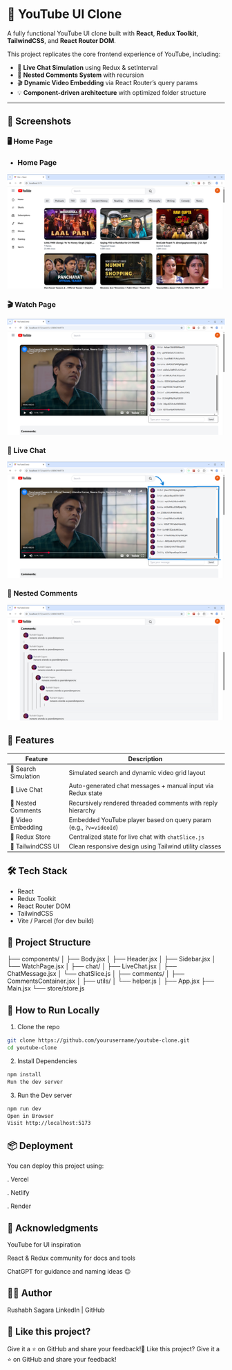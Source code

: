 # 🎥 YouTube UI Clone

A fully functional YouTube UI clone built with **React**, **Redux Toolkit**, **TailwindCSS**, and **React Router DOM**.

This project replicates the core frontend experience of YouTube, including:

- 🔴 **Live Chat Simulation** using Redux & setInterval
- 💬 **Nested Comments System** with recursion
- 🎬 **Dynamic Video Embedding** via React Router’s query params
- 💡 **Component-driven architecture** with optimized folder structure

---

## 📸 Screenshots

### 🖥️ Home Page
- ### Home Page
![Home Page](./src/assets/screenshots/HomePage.png) 
### 🎬 Watch Page
![Watch Page](./src/assets/screenshots/WatchPage.png) 
### 💬 Live Chat
![Live Chat](./src/assets/screenshots/LiveChat.png) 
### 🧵 Nested Comments
![Nested Comments](./src/assets/screenshots/CommentSection.png)


## 🚀 Features

| Feature              | Description                                                       |
| -------------------- | ----------------------------------------------------------------- |
| 🔎 Search Simulation | Simulated search and dynamic video grid layout                    |
| 💬 Live Chat         | Auto-generated chat messages + manual input via Redux state       |
| 🧵 Nested Comments   | Recursively rendered threaded comments with reply hierarchy       |
| 🎥 Video Embedding   | Embedded YouTube player based on query param (e.g., `?v=videoId`) |
| 🧠 Redux Store       | Centralized state for live chat with `chatSlice.js`               |
| 🎨 TailwindCSS UI    | Clean responsive design using Tailwind utility classes            |


## 🛠️ Tech Stack

- React
- Redux Toolkit
- React Router DOM
- TailwindCSS
- Vite / Parcel (for dev build)

## 📁 Project Structure

├── components/
│   ├── Body.jsx
│   ├── Header.jsx
│   ├── Sidebar.jsx
│   └── WatchPage.jsx
│
├── chat/
│   ├── LiveChat.jsx
│   ├── ChatMessage.jsx
│   └── chatSlice.js
│
├── comments/
│   ├── CommentsContainer.jsx
│
├── utils/
│   └── helper.js
│
├── App.jsx
├── Main.jsx
└── store/store.js

## 🧪 How to Run Locally
1. Clone the repo
```bash
git clone https://github.com/yourusername/youtube-clone.git
cd youtube-clone
```
2. Install Dependencies
```bash
npm install
Run the dev server
```
3. Run the Dev server
```bash
npm run dev
Open in Browser
Visit http://localhost:5173
```

## 📦 Deployment
You can deploy this project using:

. Vercel

. Netlify

. Render

## 🙌 Acknowledgments
YouTube for UI inspiration

React & Redux community for docs and tools

ChatGPT for guidance and naming ideas 😉

## 🧑‍💻 Author
Rushabh Sagara
LinkedIn | GitHub

## 🌟 Like this project?
Give it a ⭐ on GitHub and share your feedback!🌟 Like this project?
Give it a ⭐ on GitHub and share your feedback!
